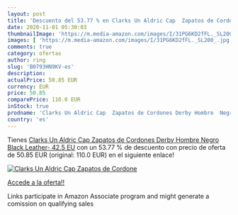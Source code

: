 ```yaml
---
layout: post
title: 'Descuento del 53.77 % en Clarks Un Aldric Cap  Zapatos de Cordone'
date: 2020-11-01 05:30:03
thumbnailImage: 'https://m.media-amazon.com/images/I/31PG6KD2fFL._SL200_.jpg'
images: [ 'https://m.media-amazon.com/images/I/31PG6KD2fFL._SL200_.jpg' ]
comments: true
category: ofertas
author: ring
slug: 'B0793HN9KV-es'
description:
actualPrice: 50.85 EUR
currency: EUR
price: 50.85
comparePrice: 110.0 EUR
inStock: true
prodname: 'Clarks Un Aldric Cap  Zapatos de Cordones Derby Hombre  Negro  Black Leather-   42.5 EU'
country: 'es'
---
```


Tienes [Clarks Un Aldric Cap  Zapatos de Cordones Derby Hombre  Negro  Black Leather-   42.5 EU](https://www.amazon.es/dp/B0793HN9KV/?tag=tolees-21) con un 53.77 % de descuento con precio de oferta de 50.85 EUR (original: 110.0 EUR) en el siguiente enlace!

[![Clarks Un Aldric Cap  Zapatos de Cordone](https://m.media-amazon.com/images/I/31PG6KD2fFL._SL200_.jpg)](https://www.amazon.es/dp/B0793HN9KV/?tag=tolees-21)

[Accede a la oferta!!](https://www.amazon.es/dp/B0793HN9KV/?tag=tolees-21)

Links participate in Amazon Associate program and might generate a comission on qualifying sales


